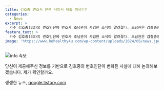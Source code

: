 ```yaml
---
title: 김호중 변호사 전관 사임서 제출 이유는?
categories:
  - News
excerpt: >
  가수 김호중(33)의 변호인단에 변호사 조남관이 사임한 소식이 알려졌다. 조남관은 검찰총장 직무대행 출신으로 알려져 있으며, 재판이 일주일 앞으로 다가온 상황에서의 사임으로 관심이 쏠리고 있다. 김호중의 변호인단 구성과 이에 따른 변동사항은 더 자세한 소식을 통해 확인할 수 있다.
feature_text: >
  가수 김호중(33)의 변호인단에 변호사 조남관이 사임한 소식이 알려졌다. 조남관은 검찰총장 직무대행 출신으로 알려져 있으며, 재판이 일주일 앞으로 다가온 상황에서의 사임으로 관심이 쏠리고 있다. 김호중의 변호인단 구성과 이에 따른 변동사항은 더 자세한 소식을 통해 확인할 수 있다.
image: 'https://www.behealthy4u.com/wp-content/uploads/2024/06/news.jpg'
---
```


<p><img src="https://www.behealthy4u.com/wp-content/uploads/2024/06/news.jpg" alt="info 속보" /></p>

<p>당신이 제공해주신 정보를 기반으로 김호중의 변호인단이 변화된 사실에 대해 논의해보겠습니다. 제가 확인할까요.</p>
생생한 뉴스, <a href="https://qoogle.tistory.com" rel="dofollow">qoogle.tistory.com</a>


